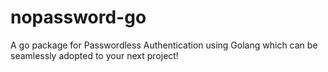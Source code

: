 # nopassword-go
A go package for Passwordless Authentication using Golang which can be seamlessly adopted to your next project!

